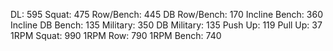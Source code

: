 DL: 595
 Squat: 475
 Row/Bench: 445
 DB Row/Bench: 170
 Incline Bench: 360
 Incline DB Bench: 135
 Military: 350
 DB Military: 135
 Push Up: 119
 Pull Up: 37
 1RPM Squat: 990
 1RPM Row: 790
 1RPM Bench: 740

